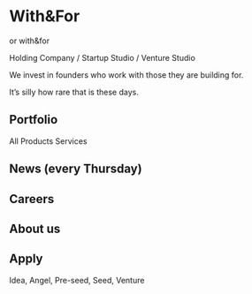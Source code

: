 # With&For

or with&for

Holding Company / Startup Studio / Venture Studio

We invest in founders who work with those they are building for.

It’s silly how rare that is these days.

## Portfolio

All Products Services

## News (every Thursday)

## Careers

## About us

## Apply

Idea, Angel, Pre-seed, Seed, Venture
